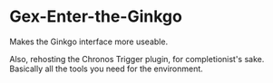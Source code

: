 # Gex-Enter-the-Ginkgo

Makes the Ginkgo interface more useable.

Also, rehosting the Chronos Trigger plugin, for completionist's sake.  Basically all the tools you need for the environment.
